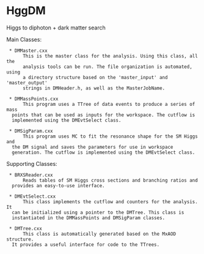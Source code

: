 # HggDM
Higgs to diphoton + dark matter search 

Main Classes:
     
     * DMMaster.cxx
          This is the master class for the analysis. Using this class, all the
     	  analysis tools can be run. The file organization is automated, using
     	  a directory structure based on the 'master_input' and 'master_output'
     	  strings in DMHeader.h, as well as the MasterJobName.

     * DMMassPoints.cxx
          This program uses a TTree of data events to produce a series of mass
	  points that can be used as inputs for the workspace. The cutflow is
	  implemented using the DMEvtSelect class.

     * DMSigParam.cxx
          This program uses MC to fit the resonance shape for the SM Higgs and 
	  the DM signal and saves the parameters for use in workspace 
	  generation. The cutflow is implemented using the DMEvtSelect class.

Supporting Classes:

     * BRXSReader.cxx
          Reads tables of SM Higgs cross sections and branching ratios and 
	  provides an easy-to-use interface.

     * DMEvtSelect.cxx
          This class implements the cutflow and counters for the analysis. It
	  can be initialized using a pointer to the DMTree. This class is 
	  instantiated in the DMMassPoints and DMSigParam classes. 

     * DMTree.cxx
          This class is automatically generated based on the MxAOD structure.
	  It provides a useful interface for code to the TTrees. 

